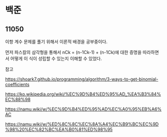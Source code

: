 # 백준

## 11050

이항 계수 문제를 풀기 위해서 이론적 배경을 공부중이다. 

먼저 파스칼의 삼각형을 통해서 nCk = (n-1Ck-1) + (n-1Ck)에 대한 증명을 따라하면서 어떻게 이 식이 성립할 수 있는지 이해할 수 있었다.



참고

https://shoark7.github.io/programming/algorithm/3-ways-to-get-binomial-coefficients

https://ko.wikipedia.org/wiki/%EC%9D%B4%ED%95%AD_%EA%B3%84%EC%88%98

https://namu.wiki/w/%EC%9D%B4%ED%95%AD%EC%A0%95%EB%A6%AC

https://namu.wiki/w/%ED%8C%8C%EC%8A%A4%EC%B9%BC%EC%9D%98%20%EC%82%BC%EA%B0%81%ED%98%95

